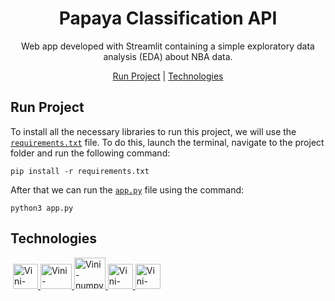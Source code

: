 <h1 align="center"> Papaya Classification API </h1>

<p align="center">Web app developed with Streamlit containing a simple exploratory data analysis (EDA) about NBA data.<p>

<p align="center">
    <a href="##Run project">Run Project</a> |
    <a href="##Technologies">Technologies</a>
</p>

## Run Project

To install all the necessary libraries to run this project, we will use the [`requirements.txt`](https://github.com/Vinicius999/EDA-Basketball-Streamlit/blob/main/requirements.txt) file. To do this, launch the terminal, navigate to the project folder and run the following command:

```
pip install -r requirements.txt
```

After that we can run the [`app.py`](https://github.com/Vinicius999/Papaya-Classifier-Flask-API-deploy/blob/main/app.py) file using the command:

```
python3 app.py
```



## Technologies

<p style='margin: 16px 4px 32px;'>
    <a href="https://www.python.org/" target="_blank" rel="noreferrer">
        <img src="https://cdn.jsdelivr.net/gh/devicons/devicon/icons/python/python-original.svg" alt="Vini-python" width="40" height="40" />
    </a>
    <a href="https://pandas.pydata.org/" target="_blank" rel="noreferrer">
        <img src="https://cdn.jsdelivr.net/gh/devicons/devicon/icons/pandas/pandas-original-wordmark.svg" alt="Vini-pandas" height="40" width="50" />
    </a>
    <a href="https://numpy.org/" target="_blank" rel="noreferrer">
        <img src="https://cdn.jsdelivr.net/gh/devicons/devicon/icons/numpy/numpy-original-wordmark.svg" alt="Vini-numpy" width="50" height="50" />
    </a>
    <a href="https://www.tensorflow.org/?hl=pt-br" target="_blank" rel="noreferrer">
        <img src="https://www.vectorlogo.zone/logos/tensorflow/tensorflow-icon.svg" alt="Vini-tensorflow" width="40" height="40" />
    </a>
	<a href="https://streamlit.io/" target="_blank" rel="noreferrer">
        <img src="https://cdn.jsdelivr.net/gh/devicons/devicon/icons/flask/flask-original.svg" alt="Vini-flask" width="40" height="40" />
    </a>
</p>
